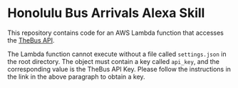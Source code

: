 # Honolulu Bus Arrivals Alexa Skill

This repository contains code for an AWS Lambda function that accesses the [TheBus API](http://hea.thebus.org/api_info.asp).

The Lambda function cannot execute without a file called `settings.json` in the root directory. The object must contain a key called `api_key`, and the corresponding value is the TheBus API Key. Please follow the instructions in the link in the above paragraph to obtain a key.
